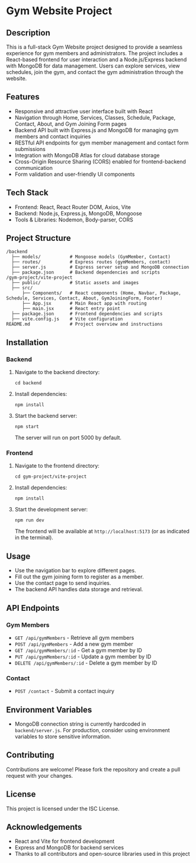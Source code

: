 # Gym Website Project

## Description
This is a full-stack Gym Website project designed to provide a seamless experience for gym members and administrators. The project includes a React-based frontend for user interaction and a Node.js/Express backend with MongoDB for data management. Users can explore services, view schedules, join the gym, and contact the gym administration through the website.

## Features
- Responsive and attractive user interface built with React
- Navigation through Home, Services, Classes, Schedule, Package, Contact, About, and Gym Joining Form pages
- Backend API built with Express.js and MongoDB for managing gym members and contact inquiries
- RESTful API endpoints for gym member management and contact form submissions
- Integration with MongoDB Atlas for cloud database storage
- Cross-Origin Resource Sharing (CORS) enabled for frontend-backend communication
- Form validation and user-friendly UI components

## Tech Stack
- Frontend: React, React Router DOM, Axios, Vite
- Backend: Node.js, Express.js, MongoDB, Mongoose
- Tools & Libraries: Nodemon, Body-parser, CORS

## Project Structure
```
/backend
  ├── models/           # Mongoose models (GymMember, Contact)
  ├── routes/           # Express routes (gymMembers, contact)
  ├── server.js         # Express server setup and MongoDB connection
  ├── package.json      # Backend dependencies and scripts
/gym-project/vite-project
  ├── public/           # Static assets and images
  ├── src/
      ├── Components/   # React components (Home, Navbar, Package, Schedule, Services, Contact, About, GymJoiningForm, Footer)
      ├── App.jsx       # Main React app with routing
      ├── main.jsx      # React entry point
  ├── package.json      # Frontend dependencies and scripts
  ├── vite.config.js    # Vite configuration
README.md               # Project overview and instructions
```

## Installation

### Backend
1. Navigate to the backend directory:
   ```
   cd backend
   ```
2. Install dependencies:
   ```
   npm install
   ```
3. Start the backend server:
   ```
   npm start
   ```
   The server will run on port 5000 by default.

### Frontend
1. Navigate to the frontend directory:
   ```
   cd gym-project/vite-project
   ```
2. Install dependencies:
   ```
   npm install
   ```
3. Start the development server:
   ```
   npm run dev
   ```
   The frontend will be available at `http://localhost:5173` (or as indicated in the terminal).

## Usage
- Use the navigation bar to explore different pages.
- Fill out the gym joining form to register as a member.
- Use the contact page to send inquiries.
- The backend API handles data storage and retrieval.

## API Endpoints

### Gym Members
- `GET /api/gymMembers` - Retrieve all gym members
- `POST /api/gymMembers` - Add a new gym member
- `GET /api/gymMembers/:id` - Get a gym member by ID
- `PUT /api/gymMembers/:id` - Update a gym member by ID
- `DELETE /api/gymMembers/:id` - Delete a gym member by ID

### Contact
- `POST /contact` - Submit a contact inquiry

## Environment Variables
- MongoDB connection string is currently hardcoded in `backend/server.js`. For production, consider using environment variables to store sensitive information.

## Contributing
Contributions are welcome! Please fork the repository and create a pull request with your changes.

## License
This project is licensed under the ISC License.

## Acknowledgements
- React and Vite for frontend development
- Express and MongoDB for backend services
- Thanks to all contributors and open-source libraries used in this project

